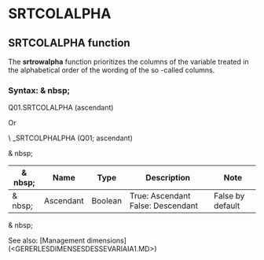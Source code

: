 # SRTCOLALPHA

## SRTCOLALPHA function

The **srtrowalpha** function prioritizes the columns of the variable treated in the alphabetical order of the wording of the so -called columns.

### Syntax: & nbsp;

Q01.SRTCOLALPHA (ascendant)

Or

\ _SRTCOLPHALPHA (Q01; ascendant)

& nbsp;

|& nbsp;|**Name** |**Type** |**Description** |**Note** |
|--- |--- |--- |--- |--- |
|& nbsp;|Ascendant |Boolean |True: Ascendant False: Descendant |False by default |

& nbsp;

See also: [Management dimensions] (<GERERLESDIMENSESDESSEVARIAIA1.MD>)